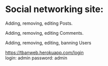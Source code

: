 # Social networking site:


Adding, removing, editing Posts.

Adding, removing, editing Comments.

Adding, removing, editing,
banning Users


https://tbanweb.herokuapp.com/login  
login: admin
password: admin
